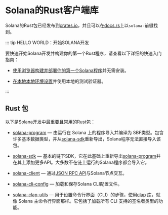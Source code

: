 # Solana的Rust客户端库

Solana的Rust包已经发布到[crates.io](https://crates.io/search?q=solana-)，并且可以在[docs.rs](https://solana.com/docs/clients/rust#rust-crates)上以`solana-`前缀找到。

::: tip HELLO WORLD：开始SOLANA开发

要快速开始Solana开发并构建你的第一个Rust程序，请查看以下详细的快速入门指南：

*   [使用浏览器构建并部署你的第一个Solana程序](https://solana.com/developers/guides/getstarted/hello-world-in-your-browser)并无需安装。

*   [在本地本地环境设置](https://solana.com/developers/guides/getstarted/setup-local-development)并使用本地的测试验证器。

:::

## Rust 包

以下是Solana开发中最重要且常用的Rust包：
*   [solana-program](https://docs.rs/solana-program/latest/solana_program/) — 由运行在 Solana 上的程序导入并编译为 SBF类型。包含许多基本数据类型，并从[solana-sdk](https://docs.rs/solana-sdk/latest/solana_sdk/)重新导出，Solana程序无法直接导入该包。

*   [solana-sdk](https://docs.rs/solana-sdk/latest/solana_sdk/) — 基本的链下SDK，它在此基础上重新导出[solana-program](https://docs.rs/solana-program/latest/solana_program/)并在其上添加更多API。大多数不在链上运行的Solana程序都会导入它。

*   [solana-client](https://docs.rs/solana-client/latest/solana_client/) — 通过[JSON RPC API](https://solana.com/docs/rpc)与Solana节点交互。

*   [solana-cli-config](https://docs.rs/solana-cli-config/latest/solana_cli_config/) — 加载和保存Solana CLI配置文件。

*   [solana-clap-utils](https://docs.rs/solana-clap-utils/latest/solana_clap_utils/) — 用于设置命令行界面（CLI）的步骤，使用[clap](https://docs.rs/clap/latest/clap/) 库，就像 Solana 主命令行界面那样。它包括了加载所有 CLI 支持的签名者类型的功能。
